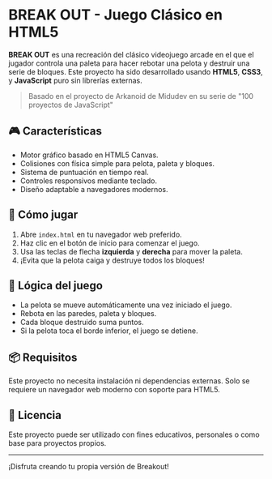 # BREAK OUT - Juego Clásico en HTML5

**BREAK OUT** es una recreación del clásico videojuego arcade en el que el jugador controla una paleta para hacer rebotar una pelota y destruir una serie de bloques. Este proyecto ha sido desarrollado usando **HTML5**, **CSS3**, y **JavaScript** puro sin librerías externas.

> Basado en el proyecto de Arkanoid de Midudev en su serie de "100 proyectos de JavaScript"


## 🎮 Características

- Motor gráfico basado en HTML5 Canvas.
- Colisiones con física simple para pelota, paleta y bloques.
- Sistema de puntuación en tiempo real.
- Controles responsivos mediante teclado.
- Diseño adaptable a navegadores modernos.

## 🚀 Cómo jugar

1. Abre `index.html` en tu navegador web preferido.
2. Haz clic en el botón de inicio para comenzar el juego.
3. Usa las teclas de flecha **izquierda** y **derecha** para mover la paleta.
4. ¡Evita que la pelota caiga y destruye todos los bloques!

## 🧠 Lógica del juego

- La pelota se mueve automáticamente una vez iniciado el juego.
- Rebota en las paredes, paleta y bloques.
- Cada bloque destruido suma puntos.
- Si la pelota toca el borde inferior, el juego se detiene.

## 📦 Requisitos

Este proyecto no necesita instalación ni dependencias externas. Solo se requiere un navegador web moderno con soporte para HTML5.

## 📄 Licencia

Este proyecto puede ser utilizado con fines educativos, personales o como base para proyectos propios.

---

¡Disfruta creando tu propia versión de Breakout!
